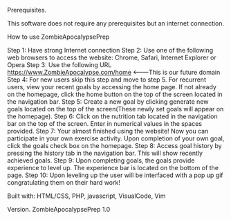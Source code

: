 Prerequisites.

This software does not require any prerequisites but an internet connection.

How to use ZombieApocalypsePrep

Step 1: Have strong Internet connection
Step 2: Use one of the following web browsers to access the website: Chrome, Safari, Internet Explorer or Opera
Step 3: Use the following URL https://www.ZombieApocalypse.com/home <---This is our future domain
Step 4: For new users skip this step and move to step 5. For recurrent users, view your recent goals by accessing the home page. If not already on the homepage, click the home button on the top of the screen located in the navigation bar. 
Step 5: Create a new goal by clicking generate new goals located on the top of the screen(These newly set goals will appear on the homepage).
Step 6: Click on the nutrition tab located in the navigation bar on the top of the screen. Enter in numerical values in the spaces provided. 
Step 7: Your almost finished using the website! Now you can participate in your own exercise activity. Upon completion of your own goal, click the goals check box on the homepage. 
Step 8: Access goal history by pressing the history tab in the navigation bar. This will show recently achieved goals.
Step 9: Upon completing goals, the goals provide experience to level up. The experience bar is located on the bottom of the page. 
Step 10: Upon leveling up the user will be interfaced with a pop up gif congratulating them on their hard work!

Built with:
HTML/CSS, PHP, javascript, VisualCode, Vim

Version.
ZombieApocalypsePrep 1.0



